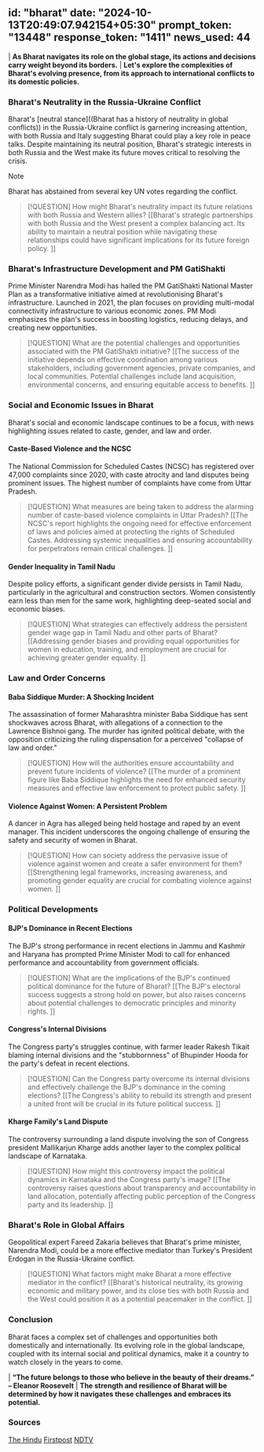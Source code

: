 
id: "bharat"
date: "2024-10-13T20:49:07.942154+05:30"
prompt_token: "13448"
response_token: "1411"
news_used: 44
------
| **As Bharat navigates its role on the global stage, its actions and decisions carry weight beyond its borders.**
| **Let's explore the complexities of Bharat's evolving presence, from its approach to international conflicts to its domestic policies.**

### Bharat's Neutrality in the Russia-Ukraine Conflict

Bharat's [neutral stance]((Bharat has a history of neutrality in global conflicts)) in the Russia-Ukraine conflict is garnering increasing attention, with both Russia and Italy suggesting Bharat could play a key role in peace talks. Despite maintaining its neutral position, Bharat's strategic interests in both Russia and the West make its future moves critical to resolving the crisis. 

> [!NOTE]
> Bharat has abstained from several key UN votes regarding the conflict.

> [!QUESTION]
> How might Bharat's neutrality impact its future relations with both Russia and
> Western allies? [[Bharat's strategic partnerships with both Russia and the West present a complex balancing act. Its ability to maintain a neutral position while navigating these relationships could have significant implications for its future foreign policy. ]]

### Bharat's Infrastructure Development and PM GatiShakti

Prime Minister Narendra Modi has hailed the PM GatiShakti National Master Plan as a transformative initiative aimed at revolutionising Bharat's infrastructure. Launched in 2021, the plan focuses on providing multi-modal connectivity infrastructure to various economic zones. PM Modi emphasizes the plan's success in boosting logistics, reducing delays, and creating new opportunities.

> [!QUESTION]
> What are the potential challenges and opportunities associated with the PM GatiShakti initiative? [[The success of the initiative depends on effective coordination among various stakeholders, including government agencies, private companies, and local communities. Potential challenges include land acquisition, environmental concerns, and ensuring equitable access to benefits. ]]

### Social and Economic Issues in Bharat

Bharat's social and economic landscape continues to be a focus, with news highlighting issues related to caste, gender, and law and order.

####  Caste-Based Violence and the NCSC

The National Commission for Scheduled Castes (NCSC) has registered over 47,000 complaints since 2020, with caste atrocity and land disputes being prominent issues. The highest number of complaints have come from Uttar Pradesh.

> [!QUESTION]
> What measures are being taken to address the alarming number of caste-based violence complaints in Uttar Pradesh? [[The NCSC's report highlights the ongoing need for effective enforcement of laws and policies aimed at protecting the rights of Scheduled Castes. Addressing systemic inequalities and ensuring accountability for perpetrators remain critical challenges. ]]

#### Gender Inequality in Tamil Nadu

Despite policy efforts, a significant gender divide persists in Tamil Nadu, particularly in the agricultural and construction sectors. Women consistently earn less than men for the same work, highlighting deep-seated social and economic biases.

> [!QUESTION]
> What strategies can effectively address the persistent gender wage gap in Tamil Nadu and other parts of Bharat? [[Addressing gender biases and providing equal opportunities for women in education, training, and employment are crucial for achieving greater gender equality. ]]

### Law and Order Concerns

#### Baba Siddique Murder: A Shocking Incident

The assassination of former Maharashtra minister Baba Siddique has sent shockwaves across Bharat, with allegations of a connection to the Lawrence Bishnoi gang. The murder has ignited political debate, with the opposition criticizing the ruling dispensation for a perceived "collapse of law and order."

> [!QUESTION]
> How will the authorities ensure accountability and prevent future incidents of violence? [[The murder of a prominent figure like Baba Siddique highlights the need for enhanced security measures and effective law enforcement to protect public safety. ]]

#### Violence Against Women: A Persistent Problem

A dancer in Agra has alleged being held hostage and raped by an event manager. This incident underscores the ongoing challenge of ensuring the safety and security of women in Bharat.

> [!QUESTION]
> How can society address the pervasive issue of violence against women and create a safer environment for them? [[Strengthening legal frameworks, increasing awareness, and promoting gender equality are crucial for combating violence against women. ]]

### Political Developments

#### BJP's Dominance in Recent Elections

The BJP's strong performance in recent elections in Jammu and Kashmir and Haryana has prompted Prime Minister Modi to call for enhanced performance and accountability from government officials. 

> [!QUESTION]
> What are the implications of the BJP's continued political dominance for the future of Bharat? [[The BJP's electoral success suggests a strong hold on power, but also raises concerns about potential challenges to democratic principles and minority rights. ]]

####  Congress's Internal Divisions

The Congress party's struggles continue, with farmer leader Rakesh Tikait blaming internal divisions and the "stubbornness" of Bhupinder Hooda for the party's defeat in recent elections.

> [!QUESTION]
> Can the Congress party overcome its internal divisions and effectively challenge the BJP's dominance in the coming elections? [[The Congress's ability to rebuild its strength and present a united front will be crucial in its future political success. ]]

####  Kharge Family's Land Dispute

The controversy surrounding a land dispute involving the son of Congress president Mallikarjun Kharge adds another layer to the complex political landscape of Karnataka.

> [!QUESTION]
> How might this controversy impact the political dynamics in Karnataka and the Congress party's image? [[The controversy raises questions about transparency and accountability in land allocation, potentially affecting public perception of the Congress party and its leadership. ]]

### Bharat's Role in Global Affairs

Geopolitical expert Fareed Zakaria believes that Bharat's prime minister, Narendra Modi, could be a more effective mediator than Turkey's President Erdogan in the Russia-Ukraine conflict. 

> [!QUESTION]
> What factors might make Bharat a more effective mediator in the conflict? [[Bharat's historical neutrality, its growing economic and military power, and its close ties with both Russia and the West could position it as a potential peacemaker in the conflict. ]]

### Conclusion

Bharat faces a complex set of challenges and opportunities both domestically and internationally. Its evolving role in the global landscape, coupled with its internal social and political dynamics, make it a country to watch closely in the years to come. 

| **“The future belongs to those who believe in the beauty of their dreams.” – Eleanor Roosevelt**
| **The strength and resilience of Bharat will be determined by how it navigates these challenges and embraces its potential.**

### Sources

[The Hindu](https://www.thehindu.com/)
[Firstpost](https://www.firstpost.com/)
[NDTV](https://www.ndtv.com/)

